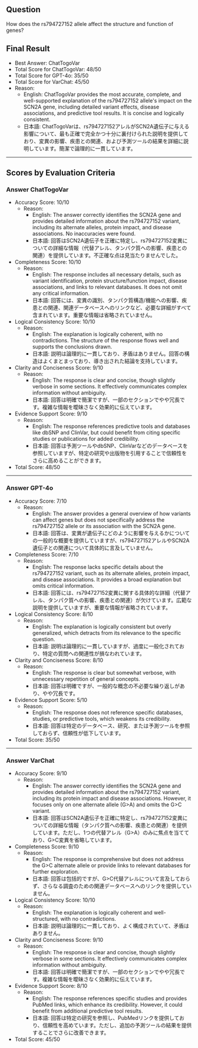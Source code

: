## Question

How does the rs794727152 allele affect the structure and function of genes?

## Final Result

- Best Answer: ChatTogoVar
- Total Score for ChatTogoVar: 48/50
- Total Score for GPT-4o: 35/50
- Total Score for VarChat: 45/50
- Reason:
  - English: ChatTogoVar provides the most accurate, complete, and well-supported explanation of the rs794727152 allele's impact on the SCN2A gene, including detailed variant effects, disease associations, and predictive tool results. It is concise and logically consistent.
  - 日本語: ChatTogoVarは、rs794727152アレルがSCN2A遺伝子に与える影響について、最も正確で完全かつ十分に裏付けられた説明を提供しており、変異の影響、疾患との関連、および予測ツールの結果を詳細に説明しています。簡潔で論理的に一貫しています。

---

## Scores by Evaluation Criteria

### Answer ChatTogoVar
- Accuracy Score: 10/10
  - Reason: 
    - English: The answer correctly identifies the SCN2A gene and provides detailed information about the rs794727152 variant, including its alternate alleles, protein impact, and disease associations. No inaccuracies were found.
    - 日本語: 回答はSCN2A遺伝子を正確に特定し、rs794727152変異についての詳細な情報（代替アレル、タンパク質への影響、疾患との関連）を提供しています。不正確な点は見当たりませんでした。
- Completeness Score: 10/10
  - Reason: 
    - English: The response includes all necessary details, such as variant identification, protein structure/function impact, disease associations, and links to relevant databases. It does not omit any critical information.
    - 日本語: 回答には、変異の識別、タンパク質構造/機能への影響、疾患との関連、関連データベースへのリンクなど、必要な詳細がすべて含まれています。重要な情報は省略されていません。
- Logical Consistency Score: 10/10
  - Reason: 
    - English: The explanation is logically coherent, with no contradictions. The structure of the response flows well and supports the conclusions drawn.
    - 日本語: 説明は論理的に一貫しており、矛盾はありません。回答の構造はよくまとまっており、導き出された結論を支持しています。
- Clarity and Conciseness Score: 9/10
  - Reason: 
    - English: The response is clear and concise, though slightly verbose in some sections. It effectively communicates complex information without ambiguity.
    - 日本語: 回答は明確で簡潔ですが、一部のセクションでやや冗長です。複雑な情報を曖昧さなく効果的に伝えています。
- Evidence Support Score: 9/10
  - Reason: 
    - English: The response references predictive tools and databases like dbSNP and ClinVar, but could benefit from citing specific studies or publications for added credibility.
    - 日本語: 回答は予測ツールやdbSNP、ClinVarなどのデータベースを参照していますが、特定の研究や出版物を引用することで信頼性をさらに高めることができます。
- Total Score: 48/50

---

### Answer GPT-4o
- Accuracy Score: 7/10
  - Reason: 
    - English: The answer provides a general overview of how variants can affect genes but does not specifically address the rs794727152 allele or its association with the SCN2A gene.
    - 日本語: 回答は、変異が遺伝子にどのように影響を与えるかについての一般的な概要を提供していますが、rs794727152アレルやSCN2A遺伝子との関連について具体的に言及していません。
- Completeness Score: 7/10
  - Reason: 
    - English: The response lacks specific details about the rs794727152 variant, such as its alternate alleles, protein impact, and disease associations. It provides a broad explanation but omits critical information.
    - 日本語: 回答には、rs794727152変異に関する具体的な詳細（代替アレル、タンパク質への影響、疾患との関連）が欠けています。広範な説明を提供していますが、重要な情報が省略されています。
- Logical Consistency Score: 8/10
  - Reason: 
    - English: The explanation is logically consistent but overly generalized, which detracts from its relevance to the specific question.
    - 日本語: 説明は論理的に一貫していますが、過度に一般化されており、特定の質問への関連性が損なわれています。
- Clarity and Conciseness Score: 8/10
  - Reason: 
    - English: The response is clear but somewhat verbose, with unnecessary repetition of general concepts.
    - 日本語: 回答は明確ですが、一般的な概念の不必要な繰り返しがあり、やや冗長です。
- Evidence Support Score: 5/10
  - Reason: 
    - English: The response does not reference specific databases, studies, or predictive tools, which weakens its credibility.
    - 日本語: 回答は特定のデータベース、研究、または予測ツールを参照しておらず、信頼性が低下しています。
- Total Score: 35/50

---

### Answer VarChat
- Accuracy Score: 9/10
  - Reason: 
    - English: The answer correctly identifies the SCN2A gene and provides detailed information about the rs794727152 variant, including its protein impact and disease associations. However, it focuses only on one alternate allele (G>A) and omits the G>C variant.
    - 日本語: 回答はSCN2A遺伝子を正確に特定し、rs794727152変異についての詳細な情報（タンパク質への影響、疾患との関連）を提供しています。ただし、1つの代替アレル（G>A）のみに焦点を当てており、G>C変異を省略しています。
- Completeness Score: 9/10
  - Reason: 
    - English: The response is comprehensive but does not address the G>C alternate allele or provide links to relevant databases for further exploration.
    - 日本語: 回答は包括的ですが、G>C代替アレルについて言及しておらず、さらなる調査のための関連データベースへのリンクを提供していません。
- Logical Consistency Score: 10/10
  - Reason: 
    - English: The explanation is logically coherent and well-structured, with no contradictions.
    - 日本語: 説明は論理的に一貫しており、よく構成されていて、矛盾はありません。
- Clarity and Conciseness Score: 9/10
  - Reason: 
    - English: The response is clear and concise, though slightly verbose in some sections. It effectively communicates complex information without ambiguity.
    - 日本語: 回答は明確で簡潔ですが、一部のセクションでやや冗長です。複雑な情報を曖昧さなく効果的に伝えています。
- Evidence Support Score: 8/10
  - Reason: 
    - English: The response references specific studies and provides PubMed links, which enhance its credibility. However, it could benefit from additional predictive tool results.
    - 日本語: 回答は特定の研究を参照し、PubMedリンクを提供しており、信頼性を高めています。ただし、追加の予測ツールの結果を提供することでさらに改善できます。
- Total Score: 45/50